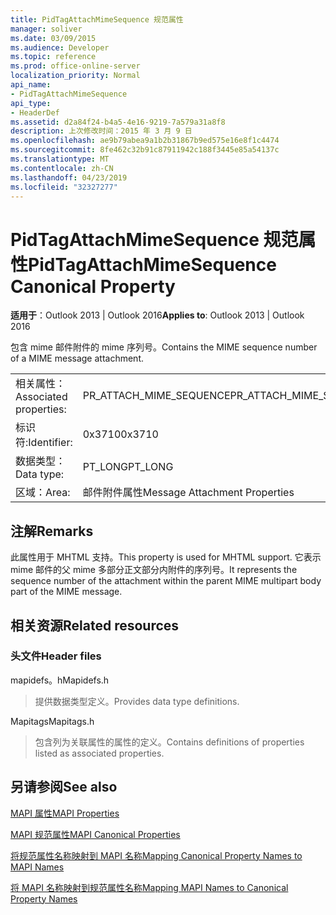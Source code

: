 ```yaml
---
title: PidTagAttachMimeSequence 规范属性
manager: soliver
ms.date: 03/09/2015
ms.audience: Developer
ms.topic: reference
ms.prod: office-online-server
localization_priority: Normal
api_name:
- PidTagAttachMimeSequence
api_type:
- HeaderDef
ms.assetid: d2a84f24-b4a5-4e16-9219-7a579a31a8f8
description: 上次修改时间：2015 年 3 月 9 日
ms.openlocfilehash: ae9b79abea9a1b2b31867b9ed575e16e8f1c4474
ms.sourcegitcommit: 8fe462c32b91c87911942c188f3445e85a54137c
ms.translationtype: MT
ms.contentlocale: zh-CN
ms.lasthandoff: 04/23/2019
ms.locfileid: "32327277"
---
```

# <a name="pidtagattachmimesequence-canonical-property"></a><span data-ttu-id="5b1b3-103">PidTagAttachMimeSequence 规范属性</span><span class="sxs-lookup"><span data-stu-id="5b1b3-103">PidTagAttachMimeSequence Canonical Property</span></span>

  
  
<span data-ttu-id="5b1b3-104">**适用于**：Outlook 2013 | Outlook 2016</span><span class="sxs-lookup"><span data-stu-id="5b1b3-104">**Applies to**: Outlook 2013 | Outlook 2016</span></span> 
  
<span data-ttu-id="5b1b3-105">包含 mime 邮件附件的 mime 序列号。</span><span class="sxs-lookup"><span data-stu-id="5b1b3-105">Contains the MIME sequence number of a MIME message attachment.</span></span>
  
|||
|:-----|:-----|
|<span data-ttu-id="5b1b3-106">相关属性：</span><span class="sxs-lookup"><span data-stu-id="5b1b3-106">Associated properties:</span></span>  <br/> |<span data-ttu-id="5b1b3-107">PR_ATTACH_MIME_SEQUENCE</span><span class="sxs-lookup"><span data-stu-id="5b1b3-107">PR_ATTACH_MIME_SEQUENCE</span></span>  <br/> |
|<span data-ttu-id="5b1b3-108">标识符:</span><span class="sxs-lookup"><span data-stu-id="5b1b3-108">Identifier:</span></span>  <br/> |<span data-ttu-id="5b1b3-109">0x3710</span><span class="sxs-lookup"><span data-stu-id="5b1b3-109">0x3710</span></span>  <br/> |
|<span data-ttu-id="5b1b3-110">数据类型：</span><span class="sxs-lookup"><span data-stu-id="5b1b3-110">Data type:</span></span>  <br/> |<span data-ttu-id="5b1b3-111">PT_LONG</span><span class="sxs-lookup"><span data-stu-id="5b1b3-111">PT_LONG</span></span>  <br/> |
|<span data-ttu-id="5b1b3-112">区域：</span><span class="sxs-lookup"><span data-stu-id="5b1b3-112">Area:</span></span>  <br/> |<span data-ttu-id="5b1b3-113">邮件附件属性</span><span class="sxs-lookup"><span data-stu-id="5b1b3-113">Message Attachment Properties</span></span>  <br/> |
   
## <a name="remarks"></a><span data-ttu-id="5b1b3-114">注解</span><span class="sxs-lookup"><span data-stu-id="5b1b3-114">Remarks</span></span>

<span data-ttu-id="5b1b3-115">此属性用于 MHTML 支持。</span><span class="sxs-lookup"><span data-stu-id="5b1b3-115">This property is used for MHTML support.</span></span> <span data-ttu-id="5b1b3-116">它表示 mime 邮件的父 mime 多部分正文部分内附件的序列号。</span><span class="sxs-lookup"><span data-stu-id="5b1b3-116">It represents the sequence number of the attachment within the parent MIME multipart body part of the MIME message.</span></span>
  
## <a name="related-resources"></a><span data-ttu-id="5b1b3-117">相关资源</span><span class="sxs-lookup"><span data-stu-id="5b1b3-117">Related resources</span></span>

### <a name="header-files"></a><span data-ttu-id="5b1b3-118">头文件</span><span class="sxs-lookup"><span data-stu-id="5b1b3-118">Header files</span></span>

<span data-ttu-id="5b1b3-119">mapidefs。h</span><span class="sxs-lookup"><span data-stu-id="5b1b3-119">Mapidefs.h</span></span>
  
> <span data-ttu-id="5b1b3-120">提供数据类型定义。</span><span class="sxs-lookup"><span data-stu-id="5b1b3-120">Provides data type definitions.</span></span>
    
<span data-ttu-id="5b1b3-121">Mapitags</span><span class="sxs-lookup"><span data-stu-id="5b1b3-121">Mapitags.h</span></span>
  
> <span data-ttu-id="5b1b3-122">包含列为关联属性的属性的定义。</span><span class="sxs-lookup"><span data-stu-id="5b1b3-122">Contains definitions of properties listed as associated properties.</span></span>
    
## <a name="see-also"></a><span data-ttu-id="5b1b3-123">另请参阅</span><span class="sxs-lookup"><span data-stu-id="5b1b3-123">See also</span></span>



[<span data-ttu-id="5b1b3-124">MAPI 属性</span><span class="sxs-lookup"><span data-stu-id="5b1b3-124">MAPI Properties</span></span>](mapi-properties.md)
  
[<span data-ttu-id="5b1b3-125">MAPI 规范属性</span><span class="sxs-lookup"><span data-stu-id="5b1b3-125">MAPI Canonical Properties</span></span>](mapi-canonical-properties.md)
  
[<span data-ttu-id="5b1b3-126">将规范属性名称映射到 MAPI 名称</span><span class="sxs-lookup"><span data-stu-id="5b1b3-126">Mapping Canonical Property Names to MAPI Names</span></span>](mapping-canonical-property-names-to-mapi-names.md)
  
[<span data-ttu-id="5b1b3-127">将 MAPI 名称映射到规范属性名称</span><span class="sxs-lookup"><span data-stu-id="5b1b3-127">Mapping MAPI Names to Canonical Property Names</span></span>](mapping-mapi-names-to-canonical-property-names.md)

